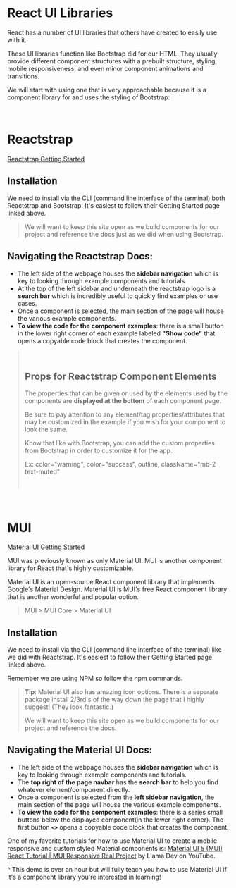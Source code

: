 # React UI Libraries

React has a number of UI libraries that others have created to easily use with it.

These UI libraries function like Bootstrap did for our HTML. They usually provide different component structures with a prebuilt structure, styling, mobile responsiveness, and even minor component animations and transitions.

We will start with using one that is very approachable because it is a component library for and uses the styling of Bootstrap:

<br>

# Reactstrap

[Reactstrap Getting Started](https://reactstrap.github.io/?path=/story/home-installation--page)

## Installation

We need to install via the CLI (command line interface of the terminal) both Reactstrap and Bootstrap. It's easiest to follow their Getting Started page linked above.

> We will want to keep this site open as we build components for our project and reference the docs just as we did when using Bootstrap.

## Navigating the Reactstrap Docs:

- The left side of the webpage houses the **sidebar navigation** which is key to looking through example components and tutorials.
- At the top of the left sidebar and underneath the reactstrap logo is a **search bar** which is incredibly useful to quickly find examples or use cases.
- Once a component is selected, the main section of the page will house the various example components.
- **To view the code for the component examples**: there is a small button in the lower right corner of each example labeled **"Show code"** that opens a copyable code block that creates the component.

> <br>
>
> ## Props for Reactstrap Component Elements
>
> The properties that can be given or used by the elements used by the components are **displayed at the bottom** of each component page.
>
> Be sure to pay attention to any element/tag properties/attributes that may be customized in the example if you wish for your component to look the same.
>
> Know that like with Bootstrap, you can add the custom properties from Bootstrap in order to customize it for the app.
>
> Ex: color="warning", color="success", outline, className="mb-2 text-muted"
>
> <br>

<br>

# MUI

[Material UI Getting Started](https://mui.com/material-ui/getting-started/installation/)

MUI was previously known as only Material UI. MUI is another component library for React that's highly customizable.

Material UI is an open-source React component library that implements Google's Material Design. Material UI is MUI's free React component library that is another wonderful and popular option.

> MUI > MUI Core > Material UI

## Installation

We need to install via the CLI (command line interface of the terminal) like we did with Reactstrap. It's easiest to follow their Getting Started page linked above.

Remember we are using NPM so follow the npm commands.

> **Tip**: Material UI also has amazing icon options. There is a separate package install 2/3rd's of the way down the page that I highly suggest! (They look fantastic.)
>
> We will want to keep this site open as we build components for our project and reference the docs.

## Navigating the Material UI Docs:

- The left side of the webpage houses the **sidebar navigation** which is key to looking through example components and tutorials.
- The **top right of the page navbar** has the **search bar** to help you find whatever element/component directly.
- Once a component is selected from the **left sidebar navigation**, the main section of the page will house the various example components.
- **To view the code for the component examples**: there is a series small buttons below the displayed component(in the lower right corner). The first button **`<>`** opens a copyable code block that creates the component.

One of my favorite tutorials for how to use Material UI to create a mobile responsive and custom styled Material components is: [Material UI 5 (MUI) React Tutorial | MUI Responsive Real Project](https://youtu.be/fzxEECHnsvU) by Llama Dev on YouTube.

^ This demo is over an hour but will fully teach you how to use Material UI if it's a component library you're interested in learning!
